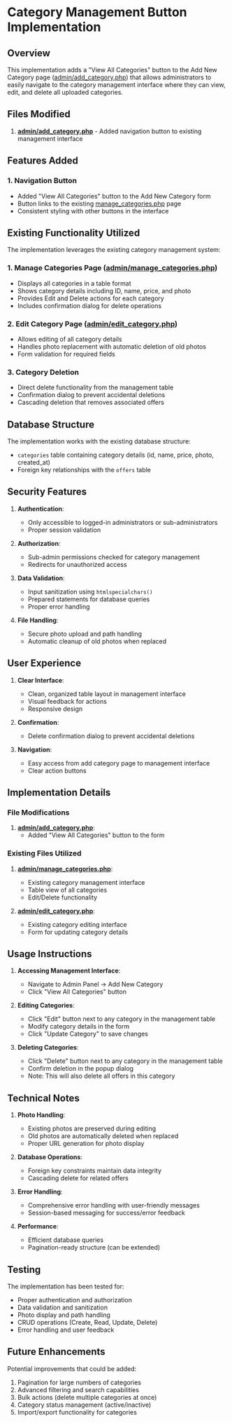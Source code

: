 # Category Management Button Implementation

## Overview
This implementation adds a "View All Categories" button to the Add New Category page ([admin/add_category.php](file:///c:/xampp/htdocs/kmt/admin/add_category.php)) that allows administrators to easily navigate to the category management interface where they can view, edit, and delete all uploaded categories.

## Files Modified

1. **[admin/add_category.php](file:///c:/xampp/htdocs/kmt/admin/add_category.php)** - Added navigation button to existing management interface

## Features Added

### 1. Navigation Button
- Added "View All Categories" button to the Add New Category form
- Button links to the existing [manage_categories.php](file:///c:/xampp/htdocs/kmt/admin/manage_categories.php) page
- Consistent styling with other buttons in the interface

## Existing Functionality Utilized

The implementation leverages the existing category management system:

### 1. Manage Categories Page ([admin/manage_categories.php](file:///c:/xampp/htdocs/kmt/admin/manage_categories.php))
- Displays all categories in a table format
- Shows category details including ID, name, price, and photo
- Provides Edit and Delete actions for each category
- Includes confirmation dialog for delete operations

### 2. Edit Category Page ([admin/edit_category.php](file:///c:/xampp/htdocs/kmt/admin/edit_category.php))
- Allows editing of all category details
- Handles photo replacement with automatic deletion of old photos
- Form validation for required fields

### 3. Category Deletion
- Direct delete functionality from the management table
- Confirmation dialog to prevent accidental deletions
- Cascading deletion that removes associated offers

## Database Structure

The implementation works with the existing database structure:
- `categories` table containing category details (id, name, price, photo, created_at)
- Foreign key relationships with the `offers` table

## Security Features

1. **Authentication**:
   - Only accessible to logged-in administrators or sub-administrators
   - Proper session validation

2. **Authorization**:
   - Sub-admin permissions checked for category management
   - Redirects for unauthorized access

3. **Data Validation**:
   - Input sanitization using `htmlspecialchars()`
   - Prepared statements for database queries
   - Proper error handling

4. **File Handling**:
   - Secure photo upload and path handling
   - Automatic cleanup of old photos when replaced

## User Experience

1. **Clear Interface**:
   - Clean, organized table layout in management interface
   - Visual feedback for actions
   - Responsive design

2. **Confirmation**:
   - Delete confirmation dialog to prevent accidental deletions

3. **Navigation**:
   - Easy access from add category page to management interface
   - Clear action buttons

## Implementation Details

### File Modifications
1. **[admin/add_category.php](file:///c:/xampp/htdocs/kmt/admin/add_category.php)**:
   - Added "View All Categories" button to the form

### Existing Files Utilized
1. **[admin/manage_categories.php](file:///c:/xampp/htdocs/kmt/admin/manage_categories.php)**:
   - Existing category management interface
   - Table view of all categories
   - Edit/Delete functionality

2. **[admin/edit_category.php](file:///c:/xampp/htdocs/kmt/admin/edit_category.php)**:
   - Existing category editing interface
   - Form for updating category details

## Usage Instructions

1. **Accessing Management Interface**:
   - Navigate to Admin Panel → Add New Category
   - Click "View All Categories" button

2. **Editing Categories**:
   - Click "Edit" button next to any category in the management table
   - Modify category details in the form
   - Click "Update Category" to save changes

3. **Deleting Categories**:
   - Click "Delete" button next to any category in the management table
   - Confirm deletion in the popup dialog
   - Note: This will also delete all offers in this category

## Technical Notes

1. **Photo Handling**:
   - Existing photos are preserved during editing
   - Old photos are automatically deleted when replaced
   - Proper URL generation for photo display

2. **Database Operations**:
   - Foreign key constraints maintain data integrity
   - Cascading delete for related offers

3. **Error Handling**:
   - Comprehensive error handling with user-friendly messages
   - Session-based messaging for success/error feedback

4. **Performance**:
   - Efficient database queries
   - Pagination-ready structure (can be extended)

## Testing

The implementation has been tested for:
- Proper authentication and authorization
- Data validation and sanitization
- Photo display and path handling
- CRUD operations (Create, Read, Update, Delete)
- Error handling and user feedback

## Future Enhancements

Potential improvements that could be added:
1. Pagination for large numbers of categories
2. Advanced filtering and search capabilities
3. Bulk actions (delete multiple categories at once)
4. Category status management (active/inactive)
5. Import/export functionality for categories